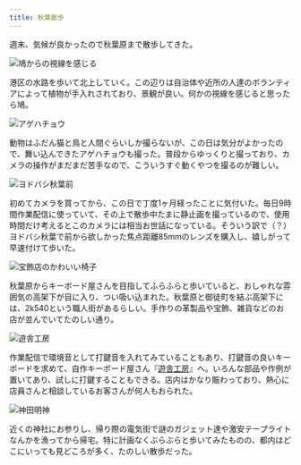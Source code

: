 ```yaml
---
title: 秋葉散歩
---
```

週末、気候が良かったので秋葉原まで散歩してきた。

![](https://lh3.googleusercontent.com/docs/ADP-6oFdokTo18nPOA0dEbCDQ0lDO4dY2wIFhemnLIcdS6RV7eGBFuJ-nk6xjogcwfIAwplJnHr_RFjd7c05xAybWhamh6trdn3ck70GXwYR4CTcx5CYUw8Cyow008c8jPqzURZN2__KNKvdilOCQYO8vxg2Mb5KuTkSZMt0zEUMXnIBMGqFHnzwXppIRu96CThID_kKwoceRG_X8F6Lng0VP4VUtc_p_eKY_HTGiEwvtMeXesndK3I__l6x1qb-e7mrRwDdhzVDuatGvUNJj6Oou-_JIJRao8x7uJth9sDu03N5JmotFJaO6SN4Z28D-GWFdMl9dK39QreF1f7B3MYH3uPeCHFRk8Vu-e81tUsYmOZ-6w1TA5RXKtIlMZhlpjY1Nuids8J9XBVL2Sos4XlIhfQPLlELLDu_YKJ7o3M6Cpvq_4NZmKsxzCjQL-R8kHhuvG6MeoHLjBCQFG7xmDANGVw5Z3eVRO1hmpInGmY7WNE6qCfkO4CuN8mopG8spRsBcAHBMBuVzaMlPEEGspHCCceAHBXqgkqnfEP0MG5fdKXgfhckPnqrDzsWCnmIeBTvMtdsmj549eYKqgb3fywqJwg78U8jGACeo763mgIBC0GSKHCEs7Uk6c6uZW8qFaYGLiTr3Cp4dlDEwVaTRkFkcdc1JjFIwG9HaO4jCdn5Su87sOIymkDtUn59IjjghB03gjVXyxmvwYNGGjFAvclleXN_jhfpCn_4-95V83pp002fSl-EHh1-pfa0U3MjyDyaC_oCisyaniTUPC8xY1_SSmAHJ9hPMYlg_OAax3HS3slunUZjgS_jPIwYqIYp4bTm6ajinunx0dthUgbTZA8n3yxGnhZcVghTwDapl6DQX7h2VZXn_ZiM-TG0GOm8RaGTJLosOs3-c9MrdHMaLkg_f9KNf7lBpWS5Zpb34hs_tsMtJ4Qj5s7cM6p6v1HfbgVlaOJEXLBjpubuL19THWOCHrhGT-634iQ62_D3rATyNgguU8kYeoH5VufV7ebtQH2J2Dr5FXLVvCulOPx4_bs6olQhxI6Yvnn_DO7QHzBUgcVsBVoi3vXFLQAgsXO6Jf80gb3bm695IeYxCDWNFmgrQeiRNWrGZJIrt3Z0sglPB02oIqgP3hfziRaOsIL3z9pJRQFESM4bPIK3_3c8Ksas_k2GYOgtwXQVCZLkK2W9DXIBd17pd33-cn1mplcxJUdDNvsHv186SFr4IPa7l5-rTSRBp_YgEcMayvdjTX0FDXCsgYmTWw "鳩からの視線を感じる")

港区の水路を歩いて北上していく。この辺りは自治体や近所の人達のボランティアによって植物が手入れされており、景観が良い。何かの視線を感じると思ったら鳩。

![](https://lh3.googleusercontent.com/docs/ADP-6oFQ8y3g4kA9r44Dm29B1oMUvi3455gjHctxQ12BPjaoh34KEuOCiFIAkYnNE4qSNtkTGbTxT85F5cf59csSVFv9euHiLIzAuOreXxrxnIenLNy0Lj2bmmrBrhXnt5cQ3X5Ub5AQPQNyNh5JpzEFqts6thNaujW8EgPG-Jtr38weispDcT-8ztqOwPKV0mnfRrbF0idPjCIENz7veplJfqSthZ-38yRCG2oY6zY3nTDGDcS4NbwM0f2zapqMnGiF4IIH3kPaHV44jcJXerIwHd8UmQCuyGlU4wjLec3ccZ3hVte9jFm5XbV8pPzo9-VPPS0M-aBSCS42l-8tLz5lrIcKDKBHmeBYwfZ4cjgSfj8hbhLEImq6-khBxlWfG04g3UDKZ4kx5h_3zMTKXh2n6OccWGTU6dgI_ONvbgRMC0e5AQs9_vEZsB4uJIRDNwhd7Q-1JStxqXJOW77_A9p3bI9mK4El_Dpbs3N4JAVfWBqy5OplPik8Lnq4ii-wEegC_F_hdSqTjadedOF4arTwssvNZBnWFw9DsSKzvFRZwtgnmOK1WqHSKQR_Kk7l1EGjaXEDpYtv6eu_DQ25syaOw7RWY3mhBbgVhbGpUOIJ9XEibZc2xRk-VnIwOOzdslZ9_gKtGzuQJFzUgsCgFi9WcUCV2FjueIbjFgc9I2QIIvU9WrrlmWQSO2PWmO-DcI940ZRaMSl-Eteb3yG5bHRIYeBuVwaHDXnCIrpWN0BeB6t8A2OFfdWvwbuey-86aFLMXkKaQwQnGDNL-o0epR45OAs-8mev9NFovPaTLOSLPBlXdF5KBgAmTlX6u0eWXEZjZ8tVcl-JY3iI_tdoagHPlfh0qAGZwnM7LTGW96l1t05jS8nKt2URI51b_c1y_LBQc-HYorFuV_0Bx-jAStNIDWdRLqpZCCfMN9KqsNnOmNxkWtppvFWQscJwhpBZ2R3brFDJjafvQIYyIHe4MvyTx0oiqM-A_ANk0u4yjR6AaljMXD4HBj-_EgQprmKydPAbEwANP4iHT92FQqj5VW1fAk3iBIS9s6FuHIkcV_ErDLs28uaBV3y7-dqhj3CGNQoGbMDbnlUMD2BBKfqTMGTIKEyeXTfbS1hkWMKva4Hi_s2md3mqEmCKLWm-tsg4LyEp6gXSqwaBxg5X0B-Q-rRvwzF_HPfAZ5nTE2JStTs1XxTbTDRAWhbfn2399wKRvge89TZlgbCkguolzyLUStPjAddSeRn8-mBLTabc7LXYbAeA7Jzs-Q "アゲハチョウ")

動物はふだん猫と鳥と人間ぐらいしか撮らないが、この日は気分がよかったので、舞い込んできたアゲハチョウも撮った。普段からゆっくりと撮っており、カメラの操作がまだまだ苦手なので、こういうすぐ動くやつを撮るのが難しい。

![](https://lh3.googleusercontent.com/docs/ADP-6oG6mvj3D_wnHwWi7aazJD0y4JqwkLmazLWiDR8Tb77_JbPWntHvs0033XnGaMa_g4SXUtJ3C8ohkCxx9HKZWs-dxnrD2QNF0prW4_vaOLcLbhsy6rrgl_YGQWGC9R9qexSJkfR2BV1xaWapkLgOU2YRapIHuNNo4tyhcq9CEPquNrtGBmLdh0R6lSkSd620VV11lfucs__8b-Qz_p3p_9l4_KozHCQ-b4M8LR18xLFKlnXToL747p3j-22h_e_HZ4Elzj173z9fUoFH4axP18vo0OS48F5jcncp9v4VuVpQo1TiiMKVGSpnrGh4wWlAUaQLOFBMxi4ALc_9ow7VjsE8dEGMzsYCV33PmnHsV-Di2GJ8ltXiAKgAJuheU6abmqIHyRG6m6QLCgsSgS-fXgAHD5PBXqFatjkhS9GkQK2A7q9kK2maPsG61M6qf0VeBvmjJ0cUV0OaxWdbmqHhMjBmcxkaXUpVNimUqaJrxcBtAPxny7NFHTR2tPEolDg-5jjZkspPfOvc6Z89Zp9Zo2qLWP320gdXMgB8dA2yDquuElVytypwOYG7Cu1qW7uGi_vQRSPsCnd62604kQRHL2QIJZW3F7d_rQaUaMekmfw2Ov-yZ98-ZCOZayK9sE200t-7qsLqXde7O-THa18HO8sDH4bRNo4zNb30FSrpD8iVALnZ7QyYDB6qaUVpLCBKBN9a8XZwU0G-9qv_Xv1RqGe2-zO9ZwDy3EwJztuYjRgo6EU-85jogbkyO5TA978lbSh0LMb4EGr1tQtDMaPh4aaWIrUQJu58wFM2-5pV5wMZJ5a11Oo5NTxTuLJ52-u_y6wavJyaTsJlvMetr9kZ2v60xGJy_XX-t2kOJYEpgrCfW92PZWj8luPY8cbaW_40j2WExMOiLz9Hx48QhUedHt4m20kMxzbeGg78uRHvGWQKwxgtlddLQRolrIn8ZV8Zrloz-hqqyIQGD6KESAWWIr6SF68hQ-Za8vPMQUhFPVUTWBCyARSosdZKtPKkPUBSCRhvvpy7A9ZknqacC6erbKC0VfPefGHnXTeXJzfacU7KqA7YUqQNDX2eLrYzW8p0qhnVWImERjYKsC-HBXkr8k5xsoEtpSTKp1vLHRBHiDUaFO9oK5a4LwuArjes2Oc56GPAXaYicUzWbaXSo6d4Zn8JPEpJoRKzXXoTgeC04YqyZ7et_rySusoa1jN90L5VTNxqunrv2W1aOIpqHkzMtjlW6ljtI3sLIL5KZ4md-thy1H0v4w "ヨドバシ秋葉前")

初めてカメラを買ってから、この日で丁度1ヶ月経ったことに気付いた。毎日9時間作業配信に使っていて、その上で散歩中たまに静止画を撮っているので、使用時間だけ考えるとこのカメラには相当お世話になっている。そういう訳で（？）ヨドバシ秋葉で前から欲しかった焦点距離85mmのレンズを購入し、嬉しがって早速付けて歩いた。

![](https://lh3.googleusercontent.com/docs/ADP-6oHuuuL2pORqQnfUVFzAERL5vSQ5cJ81UiNR-QPCHmp6DjZpSm9eNyMTlx5-I3H7SzAlfGESRst5AE7-dNvr1GhpZt-Zp8Z0VK79sAuMkNGXf602W_dGJnaowBFae7GZsp3xucqpcmtYtH51wjHJaCE_TKmh3M0PFrbuV3pSjncgDo-Is2jwoSTw3zYuH4DOvJWeZMVc6nKZOrGW6lJKBz2GUfU5J7i3d8yo-MWGNaf0YJ3QlRb3IAcRV1ZVBO6U9JD1RsJirRY-44H7n1g-23XUWEJMJ1ckvpsEWggdirS-fEHGEEVgdg2Gd-AAxoefxKMHKIihXRiOdEpyNIPpPW2ppyb3EmWB60DH40ZoTcqJJ0btYjwaEmpds-lPv2V1TxpSLI5pzgOBN7ae2otO1H1DpaWFfi1wyZrte2Yc5fQ1ErZC1kfG_NkxhBfMOb4ZFLdXKcdOnJpd9pwR2rDO1Xo42oJA_p_cLY_g6I4d_c4-5BjXwum8jCEstQ-8l-bVScmKtSLYmVojH-V7bzO7XMJFLmwNuJxrw1PrPv-EUoOMeA8XBiOq-jVSOPcF20mnX6jkdyVVUgjRYsbfJAdAUjKrXSVnEboXaJSwE4-JBM7h6Xw4J5x7bsMUBlSPtdM54Ms4QqRU7mw9N1qnJBpfcp_Om2J7RPBxS8-j9J5fa-tfvBqCXAjKn-tZ90Dt0r9JEi0qo_F4RV-dr6kqYCgPkXTqpVMokf7StOBeW9DsvDT1fGzA7Q6zYebGqxZbdy_7I4twmwrTedvOvYdICb-kO0aX5ZXQANwcmyelmWbT-CX0SPsHkEr8vtHh5aiMJ4ZjYV089b_5jBin9nvS1s9UTMM76st87gkv5H8F-d4jrGpMzg_M75fk_NriVyRqcV3Kt6ty539LBWcuPlGRHhc6ZzyGTulTALWz700PkZR9ZQYu3qD2HzPPfPOrk4hFlSe9c9EMifAGYIyh9D3FbzgiS33XeldLtHZoCtxHSwoHg_Bom-CZNBVJ0UAjJWuMReAHTsUWB72aO5Vk84KCPqpFGycRQ3_2_DUo0kYtsdIOEVllaMX-mY6MolZWnRu1U8prthW1Xdq5R3k3vGfbE_cNkl2uIKZWoJS3juAhsETDJXd6EYOllfYStg6ObVTmnfcDgwGR1sWGl92HH9eoUWy98oy3o4iZCAVminV6V68QiBEggNLAzqeSjedvZ4RNIPjdm2bPpYtUpGZWgNY02BnWYc52JGGWE19z19rB7yZH0jSqFv5FVw "宝飾店のかわいい椅子")

秋葉原からキーボード屋さんを目指してふらふらと歩いていると、おしゃれな雰囲気の高架下が目に入り、つい吸い込まれた。秋葉原と御徒町を結ぶ高架下には、2k540という職人街があるらしい。手作りの革製品や宝飾、雑貨などのお店が並んでいてたのしい通り。

![](https://lh3.googleusercontent.com/docs/ADP-6oEDyap8hwKG8O4ABK5O0Qp-Bf6qNW-MXa16i4jjtgNMoveB3S6KRyeDXrpOMaC05dGwlZIsz1D8MESvQXNkDRgsmkbKQyWoeXy6ljuvXzUwh67MYMpckFcH_CddfrOJRW6MLCLvvyuFk6AMZCL0u_jUpONd5tPr-CBFiGndIo_KYupyqEEYx-nMhIbhjRGhp_PIfvaHzs5SrA38jfq9d72viN_CbKjlXhhhRXS3jVakRxmQNugA-ixMERUqrwtTy3ySpEpM-Uf5DirZoO9-wge81m2EeEG9-tp13D-cXSWgJibrB7n1oiZs6-BY4K6xFzjcylmsJJ3APs4yvujhDSH68v4RW79GarfbgGke32hRIvBxSYdbvv_c9dKZydR8p5fZW7RDezzFRSFNwb_sRKAUHJgqNFQRJqE5WSuAypO7QPIZf1VL51kPPN0aQ6oZ-8eYf8i6_evSS7Xc0c9jRy6sMvxNUU2z54i9gmgdua2eibuQEPRAatolXwTxk-_F-eHg8pxISm42xtzj0HmNDurbP3s0RDpUMJRKq5MkU2d2iRT3-H0AGz_4Le-z7HbzchLw7lJiOuaDns3zA9KrFHvgdJDKRA_9YjVCGW6aUKs0B2ViP5cTFJ6d2f44MUXMyzNmsz76-gf6MtSZab7qv8JftZV-XfuMqBZNsowFMMpCSlX8PkyFXWNyrePFSg_cfvV2t8hiFKkzfCAq6xuZgFmtYcpFvv2hjkfwxzjd4NwiFZTHZlpUCU6zyiWPEakp3UI-tfLBu2K7pcRXS5f0OFXYHbO390j4lOAwCVFnYH8UqGGrGAZAQ0KeO_YR7UavxMQbmf2gTMBe04svhP5Bt7_V9bu_00ffBBZWPewatNGK33yZ3HO9ZLKDGCXo7R3vx3XGJZBqSxmp31lqc-geDqXwG20elp6EOOP266vUyq57MKhKeZrRTI_nplpA81s0VQRo7sqTcoDoSedZTlKdxUHOEa5UET7OiaXO721otFP5ZaM92FivZnGxlwtvGyQM-cb6yuGztTm6co7DzcoAFaXA6uVZJvhZHppVH-2h7LjohoTfqEImRU6DyO0uDkRJJ4W8YxGABcXEs9iZ0OwZIp1M5lT1OWB3qBX99IwL0mn4JuoqhZpbtMS1IGa9GfK7JXZ6pqPxC8lq3BKwY_mcIX_TECSHwJWmknTwDUe5ZnqKCEePwveGHNCes-eTehtlBcBIzGEPpp9irdtmilP6Qs4ClUtijQwbUV_VkNoxoV12Bw76eA "遊舎工房")

作業配信で環境音として打鍵音を入れてみていることもあり、打鍵音の良いキーボードを求めて、自作キーボード屋さん『[遊舎工房](https://yushakobo.jp/)』へ。いろんな部品や作例が置いてあり、試しに打鍵することもできる。店内はかなり賑わっており、熱心に店員さんと相談しているお客さんが何人もおられた。

![](https://lh3.googleusercontent.com/docs/ADP-6oFD8gVFOxtfExxVZgjRi2ZLY_dv4Vwwp99FrukFkKGng639da7vSkLhKXanB_5e1JE4OP3Pc_c2A7c6DVS84NwfAzSLLjS015ToB9_nQ8uHB26mAQKqddWp_9TPZvpiGoOsUQH3ntNdAZjoOig4pXiZu_4Fj4tTnpGwX6qxru17UUJrRmXoqIhSPL54kUUlgR541CFMCzi8rsCbimo8QzD3P6zPd4h7uSNpSdPvhqmUBhhVsP2vJi2dCs5ox2ASLt762N-xACi_16RylEJcFx-vhOg9suzRNghl3cQ66pkNL_oqAwKTpeS4s7ViT9z0hJZ-pCYtxSHiZXeEW4T2F2-8O_ZoN2lYA1oY-cH0igtMb6nK5XboNmCIhgRgWub-rWnp4F4Sy2YVV9OuAtdR2phe5qBZplvDwZ-jGnt9hEO6oVpX-1rkJfsn1xvou_uRDCKErSGfy5HIYdqAkutjfmD8TKqPEKQQvQwq7N01XYs-naQv-XFaDddjqvMg_O9tE-kAsHuETUiTKGEiakDt8R8kU5LBR_1qS0YZvAQe_98VJD2o9PChaMLjzqba_ISHmoUofUg2A1cfSvubSVH9TeeodTitnOXRilkjtaypTJsWcSOEctL5C0VUbq0liTuN1iusykd63Lluyx-SoS4TJTkB2ACWocwxrXPfUbCoCJl6vhE_woDqw4Z0fB90YnQWIHQfUdeS4bv_euuGTrZLapCsqB5puuUcjej0m5wUslz657u7fZ8H7TTT6BU9fisWZLSQmwpZZUYIBkep5ZYHzpvGProgBqikMNYNHDYy-eAwADuty5lsFUFDhGf7kyvP9PgxvlDdQUgHdM5F6iwupE8VO5n59X63_RU6V0MybTld63ZTMa4aAW3uZ1I2BQFr2XzGPN1sHNPxT0FUDf1TPyYFbrF7u4raeTYCXlxeEHx0reaTVBI0ZfbfL_gVYaCq0rek51SX2E5sIshIj8sjY-hMJ9twFDZ50p4SfRaW7MkbfH8qKJb_IiLzSi8OcJbqq1Ajw_2egouXV9Q8iKEKQKMyQm4NGYrI-Od_tt3wQSSzh3hAJuEE2Q8eDQaOKMCHikeSk6BMit__BlTII2v6Fiy-EiYjME_jgy0c4oKWHVj96ChJAudJOSdJfD7kq7H7AB13UYXX6ihQ6fOFxXAzhHCIf-cwXZcJ6ble28qJNggcJsbh4poTZkoeE_h7TGJ73o5P_8cnx6VhpZh6RrTYWII1cxXFHiIgWE8cURoKloT9nOw70Q "神田明神")

近くの神社にお参りし、帰り際の電気街で謎のガジェット達や激安テープライトなんかを漁ってから帰宅。特に計画なくぶらぶらと歩いてみたものの、都内はどこにいっても見どころが多く、たのしい散歩だった。
